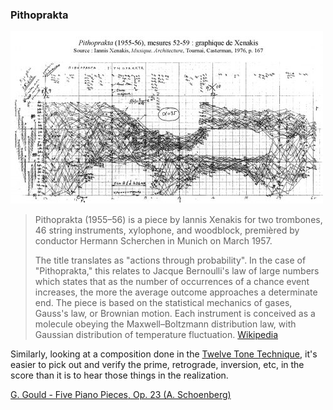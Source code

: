 ### Pithoprakta

![Pithoprakta](../assets/images/xenakis-pithoprakta-1955-56.jpg)

> Pithoprakta (1955–56) is a piece by Iannis Xenakis for two trombones, 46 string instruments, xylophone, and woodblock, premièred by conductor Hermann Scherchen in Munich on March 1957.
>
> The title translates as "actions through probability". In the case of "Pithoprakta," this relates to Jacque Bernoulli's law of large numbers which states that as the number of occurrences of a chance event increases, the more the average outcome approaches a determinate end. The piece is based on the statistical mechanics of gases, Gauss's law, or Brownian motion. Each instrument is conceived as a molecule obeying the Maxwell–Boltzmann distribution law, with Gaussian distribution of temperature fluctuation. [Wikipedia](https://en.wikipedia.org/wiki/Pithoprakta)

Similarly, looking at a composition done in the [Twelve Tone Technique](http://en.wikipedia.org/wiki/Twelve-tone_technique), it's easier to pick out and verify the prime, retrograde, inversion, etc, in the score than it is to hear those things in the realization.

[G. Gould - Five Piano Pieces, Op. 23 (A. Schoenberg)](https://www.youtube.com/watch?v=7A9HSlgDlQE)